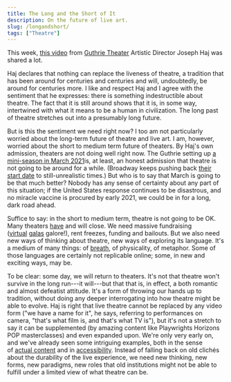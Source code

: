 ```yaml
---
title: The Long and the Short of It
description: On the future of live art.
slug: /longandshort/
tags: ["Theatre"]
---
```


This week, [this video](https://www.youtube.com/watch?v=eZ1b8XX0XZA) from [Guthrie Theater](https://www.guthrietheater.org/) Artistic Director Joseph Haj was shared a lot.

Haj declares that nothing can replace the liveness of theatre, a tradition that has been around for centuries and centuries and will, undoubtedly, be around for centuries more. I like and respect Haj and I agree with the sentiment that he expresses: there is something indestructible about theatre. The fact that it is still around shows that it is, in some way, intertwined with what it means to be a human in civilization. The long past of theatre stretches out into a presumably long future.

But is this the sentiment we need right now? I too am not particularly worried about the long-term future of theatre and live art. I am, however, worried about the short to medium term future of theaters. By Haj's own admission, theaters are not doing well right now. The Guthrie setting up [a mini-season in March 2021](https://www.americantheatre.org/2020/05/09/guthrie-to-stay-closed-until-march-2021-mini-season/)is, at least, an honest admission that theatre is not going to be around for a while. (Broadway keeps pushing back [their start date](https://t.co/ETNVxGthxp) to still-unrealistic times.) But who is to say that March is going to be that much better? Nobody has any sense of certainty about any part of this situation; if the United States response continues to be disastrous, and no miracle vaccine is procured by early 2021, we could be in for a long, dark road ahead.

Suffice to say: in the short to medium term, theatre is not going to be OK. Many theaters [have](https://www.eventcombo.com/e/small-venue-rent-forgiveness-town-hall---litindiespace-39242) and will close. We need massive fundraising ([virtual](https://www.woollymammoth.net/events/springbenefit) [galas](https://www.classy.org/campaign/the-tank-gala-2020/c276195) galore!), rent freezes, funding and bailouts. But we also need new ways of thinking about theatre, new ways of exploring its language. It's a medium of many things: of [breath](https://guscuddy.substack.com/p/the-curtain-55-a-collective-breath?r=iq1l&utm_campaign=post&utm_medium=web&utm_source=copy), of physicality, of metaphor. Some of those languages are certainly not replicable online; some, in new and exciting ways, may be.

To be clear: some day, we will return to theaters. It's not that theatre won't survive in the long run---it will---but that that is, in effect, a both romantic and almost defeatist attitude. It's a form of throwing our hands up to tradition, without doing any deeper interrogating into how theatre might be able to evolve. Haj is right that live theatre cannot be replaced by any video form ("we have a name for it", he says, referring to performances on camera, "that's what film is, and that's what TV is"), but it's not a stretch to say it can be supplemented (by amazing content like Playwrights Horizons POP masterclasses) and even expanded upon. We're only very early on, and we've already seen some intriguing examples, both in the sense of [actual content](https://www.newyorker.com/magazine/2020/05/18/the-first-great-original-play-of-quarantine) and in [accessibility](https://www.timeout.com/newyork/theater/the-best-theater-to-watch-online-may-12). Instead of falling back on old clichés about the durability of the live experience, we need new thinking, new forms, new paradigms, new roles that old institutions might not be able to fulfill under a limited view of what theatre can be.
